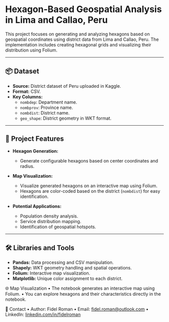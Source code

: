 # Hexagon-Based Geospatial Analysis in Lima and Callao, Peru

This project focuses on generating and analyzing hexagons based on geospatial coordinates using district data from Lima and Callao, Peru. The implementation includes creating hexagonal grids and visualizing their distribution using Folium.

---

## 📦 Dataset

- **Source:** District dataset of Peru uploaded in Kaggle.
- **Format:** CSV.
- **Key Columns:**
  - `nombdep`: Department name.
  - `nombprov`: Province name.
  - `nombdist`: District name.
  - `geo_shape`: District geometry in WKT format.

---

## 🚀 Project Features

- **Hexagon Generation:** 
  - Generate configurable hexagons based on center coordinates and radius.

- **Map Visualization:** 
  - Visualize generated hexagons on an interactive map using Folium.
  - Hexagons are color-coded based on the district (`nombdist`) for easy identification.

- **Potential Applications:**
  - Population density analysis.
  - Service distribution mapping.
  - Identification of geospatial hotspots.

---

## 🛠️ Libraries and Tools

- **Pandas:** Data processing and CSV manipulation.
- **Shapely:** WKT geometry handling and spatial operations.
- **Folium:** Interactive map visualization.
- **Matplotlib:** Unique color assignment to each district.


🌐 Map Visualization
	•	The notebook generates an interactive map using Folium.
	•	You can explore hexagons and their characteristics directly in the notebook.


📌 Contact
	•	Author: Fidel Roman
	•	Email: fidel.roman@outlook.com
	•	LinkedIn: [linkedin.com/in/fidelroman](https://www.linkedin.com/in/fidelroman/)
